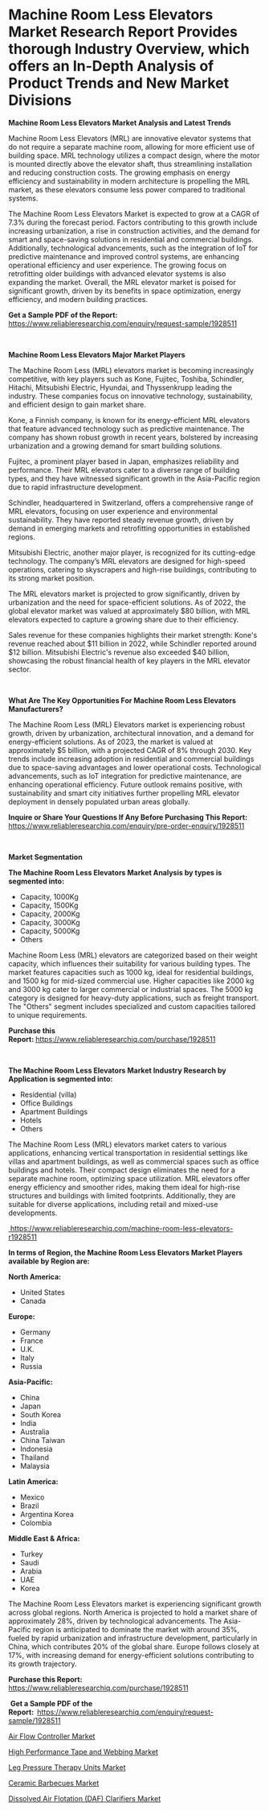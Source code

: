 <p><h1>Machine Room Less Elevators Market Research Report Provides thorough Industry Overview, which offers an In-Depth Analysis of Product Trends and New Market Divisions</h1></p><p><strong>Machine Room Less Elevators Market Analysis and Latest Trends</strong></p>
<p><p>Machine Room Less Elevators (MRL) are innovative elevator systems that do not require a separate machine room, allowing for more efficient use of building space. MRL technology utilizes a compact design, where the motor is mounted directly above the elevator shaft, thus streamlining installation and reducing construction costs. The growing emphasis on energy efficiency and sustainability in modern architecture is propelling the MRL market, as these elevators consume less power compared to traditional systems.</p><p>The Machine Room Less Elevators Market is expected to grow at a CAGR of 7.3% during the forecast period. Factors contributing to this growth include increasing urbanization, a rise in construction activities, and the demand for smart and space-saving solutions in residential and commercial buildings. Additionally, technological advancements, such as the integration of IoT for predictive maintenance and improved control systems, are enhancing operational efficiency and user experience. The growing focus on retrofitting older buildings with advanced elevator systems is also expanding the market. Overall, the MRL elevator market is poised for significant growth, driven by its benefits in space optimization, energy efficiency, and modern building practices.</p></p>
<p><strong>Get a Sample PDF of the Report:&nbsp;</strong> <a href="https://www.reliableresearchiq.com/enquiry/request-sample/1928511?utm_campaign=1117&utm_medium=2&utm_source=Github&utm_content=ia&utm_term=25102024&utm_id=machine-room-less-elevators">https://www.reliableresearchiq.com/enquiry/request-sample/1928511</a></p>
<p>&nbsp;</p>
<p><strong>Machine Room Less Elevators Major Market Players</strong></p>
<p><p>The Machine Room Less (MRL) elevators market is becoming increasingly competitive, with key players such as Kone, Fujitec, Toshiba, Schindler, Hitachi, Mitsubishi Electric, Hyundai, and Thyssenkrupp leading the industry. These companies focus on innovative technology, sustainability, and efficient design to gain market share.</p><p>Kone, a Finnish company, is known for its energy-efficient MRL elevators that feature advanced technology such as predictive maintenance. The company has shown robust growth in recent years, bolstered by increasing urbanization and a growing demand for smart building solutions.</p><p>Fujitec, a prominent player based in Japan, emphasizes reliability and performance. Their MRL elevators cater to a diverse range of building types, and they have witnessed significant growth in the Asia-Pacific region due to rapid infrastructure development.</p><p>Schindler, headquartered in Switzerland, offers a comprehensive range of MRL elevators, focusing on user experience and environmental sustainability. They have reported steady revenue growth, driven by demand in emerging markets and retrofitting opportunities in established regions.</p><p>Mitsubishi Electric, another major player, is recognized for its cutting-edge technology. The company’s MRL elevators are designed for high-speed operations, catering to skyscrapers and high-rise buildings, contributing to its strong market position.</p><p>The MRL elevators market is projected to grow significantly, driven by urbanization and the need for space-efficient solutions. As of 2022, the global elevator market was valued at approximately $80 billion, with MRL elevators expected to capture a growing share due to their efficiency.</p><p>Sales revenue for these companies highlights their market strength: Kone's revenue reached about $11 billion in 2022, while Schindler reported around $12 billion. Mitsubishi Electric's revenue also exceeded $40 billion, showcasing the robust financial health of key players in the MRL elevator sector.</p></p>
<p>&nbsp;</p>
<p><strong>What Are The Key Opportunities For Machine Room Less Elevators Manufacturers?</strong></p>
<p><p>The Machine Room Less (MRL) Elevators market is experiencing robust growth, driven by urbanization, architectural innovation, and a demand for energy-efficient solutions. As of 2023, the market is valued at approximately $5 billion, with a projected CAGR of 8% through 2030. Key trends include increasing adoption in residential and commercial buildings due to space-saving advantages and lower operational costs. Technological advancements, such as IoT integration for predictive maintenance, are enhancing operational efficiency. Future outlook remains positive, with sustainability and smart city initiatives further propelling MRL elevator deployment in densely populated urban areas globally.</p></p>
<p><strong>Inquire or Share Your Questions If Any Before Purchasing This Report:</strong> <a href="https://www.reliableresearchiq.com/enquiry/pre-order-enquiry/1928511?utm_campaign=1117&utm_medium=2&utm_source=Github&utm_content=ia&utm_term=25102024&utm_id=machine-room-less-elevators">https://www.reliableresearchiq.com/enquiry/pre-order-enquiry/1928511</a></p>
<p>&nbsp;</p>
<p><strong>Market Segmentation</strong></p>
<p><strong>The Machine Room Less Elevators Market Analysis by types is segmented into:</strong></p>
<p><ul><li>Capacity, 1000Kg</li><li>Capacity, 1500Kg</li><li>Capacity, 2000Kg</li><li>Capacity, 3000Kg</li><li>Capacity, 5000Kg</li><li>Others</li></ul></p>
<p><p>Machine Room Less (MRL) elevators are categorized based on their weight capacity, which influences their suitability for various building types. The market features capacities such as 1000 kg, ideal for residential buildings, and 1500 kg for mid-sized commercial use. Higher capacities like 2000 kg and 3000 kg cater to larger commercial or industrial spaces. The 5000 kg category is designed for heavy-duty applications, such as freight transport. The "Others" segment includes specialized and custom capacities tailored to unique requirements.</p></p>
<p><strong>Purchase this Report:&nbsp;</strong><a href="https://www.reliableresearchiq.com/purchase/1928511?utm_campaign=1117&utm_medium=2&utm_source=Github&utm_content=ia&utm_term=25102024&utm_id=machine-room-less-elevators">https://www.reliableresearchiq.com/purchase/1928511</a></p>
<p>&nbsp;</p>
<p><strong>The Machine Room Less Elevators Market Industry Research by Application is segmented into:</strong></p>
<p><ul><li>Residential (villa)</li><li>Office Buildings</li><li>Apartment Buildings</li><li>Hotels</li><li>Others</li></ul></p>
<p><p>The Machine Room Less (MRL) elevators market caters to various applications, enhancing vertical transportation in residential settings like villas and apartment buildings, as well as commercial spaces such as office buildings and hotels. Their compact design eliminates the need for a separate machine room, optimizing space utilization. MRL elevators offer energy efficiency and smoother rides, making them ideal for high-rise structures and buildings with limited footprints. Additionally, they are suitable for diverse applications, including retail and mixed-use developments.</p></p>
<p><a href="https://www.reliableresearchiq.com/machine-room-less-elevators-r1928511?utm_campaign=1117&utm_medium=2&utm_source=Github&utm_content=ia&utm_term=25102024&utm_id=machine-room-less-elevators">&nbsp;https://www.reliableresearchiq.com/machine-room-less-elevators-r1928511</a></p>
<p><strong>In terms of Region, the Machine Room Less Elevators Market Players available by Region are:</strong></p>
<p>
    <p> <strong> North America: </strong>
        <ul>
            <li>United States</li>
            <li>Canada</li>
        </ul>
        </p> 
    <p> <strong> Europe: </strong>
        <ul>
            <li>Germany</li>
            <li>France</li>
            <li>U.K.</li>
            <li>Italy</li>
            <li>Russia</li>
        </ul>
        </p> 
    <p> <strong> Asia-Pacific: </strong>
        <ul>
            <li>China</li>
            <li>Japan</li>
            <li>South Korea</li>
            <li>India</li>
            <li>Australia</li>
            <li>China Taiwan</li>
            <li>Indonesia</li>
            <li>Thailand</li>
            <li>Malaysia</li>
        </ul>
        </p> 
    <p> <strong> Latin America: </strong>
        <ul>
            <li>Mexico</li>
            <li>Brazil</li>
            <li>Argentina Korea</li>
            <li>Colombia</li>
        </ul>
        </p> 
    <p> <strong> Middle East & Africa: </strong>
        <ul>
            <li>Turkey</li>
            <li>Saudi</li>
            <li>Arabia</li>
            <li>UAE</li>
            <li>Korea</li>
        </ul>
    </p>
    </p>
<p><p>The Machine Room Less Elevators market is experiencing significant growth across global regions. North America is projected to hold a market share of approximately 28%, driven by technological advancements. The Asia-Pacific region is anticipated to dominate the market with around 35%, fueled by rapid urbanization and infrastructure development, particularly in China, which contributes 20% of the global share. Europe follows closely at 17%, with increasing demand for energy-efficient solutions contributing to its growth trajectory.</p></p>
<p><strong>Purchase this Report: </strong><a href="https://www.reliableresearchiq.com/purchase/1928511?utm_campaign=1117&utm_medium=2&utm_source=Github&utm_content=ia&utm_term=25102024&utm_id=machine-room-less-elevators">https://www.reliableresearchiq.com/purchase/1928511</a></p>
<p>&nbsp;<strong>Get a Sample PDF of the Report:&nbsp;&nbsp;</strong><a href="https://www.reliableresearchiq.com/enquiry/request-sample/1928511?utm_campaign=1117&utm_medium=2&utm_source=Github&utm_content=ia&utm_term=25102024&utm_id=machine-room-less-elevators">https://www.reliableresearchiq.com/enquiry/request-sample/1928511</a></p>
<p><strong></strong></p>
<p><p><a href="https://issuu.com/reportprime-2/docs/air-flow-controller-market-size-203_c7952c9a867d8c?utm_campaign=1117&utm_medium=2&utm_source=Github&utm_content=ia&utm_term=25102024&utm_id=machine-room-less-elevators">Air Flow Controller Market</a></p><p><a href="https://www.linkedin.com/pulse/high-performance-tape-webbing-market-consolidation-impact-structure-dmkvf?utm_campaign=1117&utm_medium=2&utm_source=Github&utm_content=ia&utm_term=25102024&utm_id=machine-room-less-elevators">High Performance Tape and Webbing Market</a></p><p><a href="https://www.linkedin.com/pulse/global-leg-pressure-therapy-units-market-sector2024-2031-fu7pf?utm_campaign=1117&utm_medium=2&utm_source=Github&utm_content=ia&utm_term=25102024&utm_id=machine-room-less-elevators">Leg Pressure Therapy Units Market</a></p><p><a href="https://github.com/siennagx1ahafter/Market-Research-Report-List-1/blob/main/ceramic-barbecues-market.md?utm_campaign=1117&utm_medium=2&utm_source=Github&utm_content=ia&utm_term=25102024&utm_id=machine-room-less-elevators">Ceramic Barbecues Market</a></p><p><a href="https://github.com/cairotmbrowne3cq/Market-Research-Report-List-1/blob/main/dissolved-air-flotation-daf-clarifiers-market.md?utm_campaign=1117&utm_medium=2&utm_source=Github&utm_content=ia&utm_term=25102024&utm_id=machine-room-less-elevators">Dissolved Air Flotation (DAF) Clarifiers Market</a></p></p>